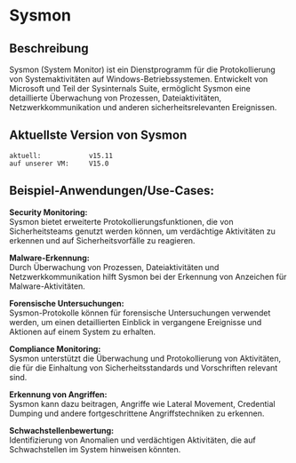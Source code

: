 # Sysmon

## Beschreibung
Sysmon (System Monitor) ist ein Dienstprogramm für die Protokollierung von Systemaktivitäten auf Windows-Betriebssystemen. Entwickelt von Microsoft und Teil der Sysinternals Suite, ermöglicht Sysmon eine detaillierte Überwachung von Prozessen, Dateiaktivitäten, Netzwerkkommunikation und anderen sicherheitsrelevanten Ereignissen.

## Aktuellste Version von Sysmon

    aktuell:            v15.11
    auf unserer VM:     V15.0

## Beispiel-Anwendungen/Use-Cases:

**Security Monitoring:**  
Sysmon bietet erweiterte Protokollierungsfunktionen, die von Sicherheitsteams genutzt werden können, um verdächtige Aktivitäten zu erkennen und auf Sicherheitsvorfälle zu reagieren.

**Malware-Erkennung:**  
Durch Überwachung von Prozessen, Dateiaktivitäten und Netzwerkkommunikation hilft Sysmon bei der Erkennung von Anzeichen für Malware-Aktivitäten.

**Forensische Untersuchungen:**  
Sysmon-Protokolle können für forensische Untersuchungen verwendet werden, um einen detaillierten Einblick in vergangene Ereignisse und Aktionen auf einem System zu erhalten.

**Compliance Monitoring:**  
Sysmon unterstützt die Überwachung und Protokollierung von Aktivitäten, die für die Einhaltung von Sicherheitsstandards und Vorschriften relevant sind.

**Erkennung von Angriffen:**  
Sysmon kann dazu beitragen, Angriffe wie Lateral Movement, Credential Dumping und andere fortgeschrittene Angriffstechniken zu erkennen.

**Schwachstellenbewertung:**  
Identifizierung von Anomalien und verdächtigen Aktivitäten, die auf Schwachstellen im System hinweisen könnten.